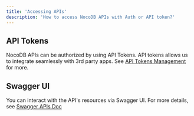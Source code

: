```yaml
---
title: 'Accessing APIs'
description: 'How to access NocoDB APIs with Auth or API token?'
---
```


## API Tokens
NocoDB APIs can be authorized by using API Tokens. API tokens allows us to integrate seamlessly with 3rd party apps. See [API Tokens Management](/account-settings/api-tokens) for more.

## Swagger UI

You can interact with the API's resources via Swagger UI. For more details, see [Swagger APIs Doc](/bases/actions-on-base/#rest-apis)


